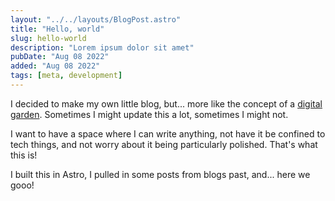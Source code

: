 ```yaml
---
layout: "../../layouts/BlogPost.astro"
title: "Hello, world"
slug: hello-world
description: "Lorem ipsum dolor sit amet"
pubDate: "Aug 08 2022"
added: "Aug 08 2022"
tags: [meta, development] 
---
```


I decided to make my own little blog, but... more like the concept of a [digital garden](https://maggieappleton.com/garden-history). Sometimes I might update this a lot, sometimes I might not.

I want to have a space where I can write anything, not have it be confined to tech things, and not worry about it being particularly polished. That's what this is!

I built this in Astro, I pulled in some posts from blogs past, and... here we gooo!